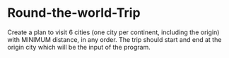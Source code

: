# Round-the-world-Trip
Create a plan to visit 6 cities (one city per continent, including the origin) with MINIMUM distance, in any order. The trip should start and end at the origin city which will be the input of the  program.
